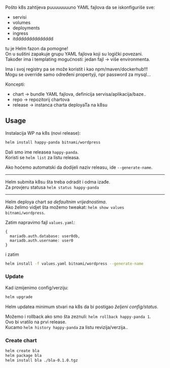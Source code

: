 
Pošto k8s zahtijeva puuuuuuuuno YAML fajlova da se iskonfiguriše sve:
- servisi
- volumes
- deployments
- ingress
- itdddddddddddddd

tu je Helm fazon da pomogne!  
On u suštini zapakuje grupu YAML fajlova koji su logički povezani.  
Također ima i templating mogućnosti: jedan fajl -> više environmenta.

Ima i svoj registry pa se može koristit i kao npm/maven/dockerhub!!!  
Mogu se override samo određeni propertyji, npr password za mysql...

Koncepti:
- chart -> bundle YAML fajlova, definicija servisa/aplikacija/baze..
- repo -> repozitorij chartova
- release -> instanca charta deployaTa na k8su


## Usage

Instalacija WP na k8s (novi release):
```sh
helm install happy-panda bitnami/wordpress
```
Dali smo ime releasea `happy-panda`.  
Koristi se `helm list` za listu releasa.

Ako hoćemo automatski da dodijeli naziv releasu, ide `--generate-name`.  


---
Helm submita k8su šta treba odradit i odma izađe.  
Za provjeru statusa `helm status happy-panda`

---
Helm deploya chart *sa defaultnim vrijednostima*.  
Ako želimo vidjet šta možemo tweakat: `helm show values bitnami/wordpress`.

Zatim napravimo fajl `values.yaml`:
```
{
  mariadb.auth.database: user0db,
  mariadb.auth.username: user0
}
```
i zatim
```sh
helm install -f values.yaml bitnami/wordpress --generate-name
```

### Update
Kad izmijenimo config/verziju:
```sh
helm upgrade
```

Helm updatea minimum stvari na k8s da bi postigao *željeni config/status*.

Možemo i rollback ako smo šta zeznuli: `helm rollback happy-panda 1`.  
Ovo bi vratilo na prvi release.  
Kucamo `helm history happy-panda` za listu revizija/verzija..



### Create chart
```sh
helm create bla
helm package bla
helm install bla ./bla-0.1.0.tgz
```



